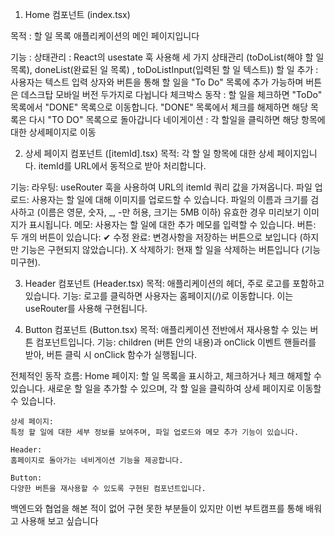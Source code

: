 1. Home 컴포넌트 (index.tsx)

목적 : 할 일 목록 애플리케이션의 메인 페이지입니다

기능 : 
    상태관리 : React의 usestate 훅 사용해 세 가지 상태관리 (toDoList(해야 할 일 목록), doneList(완료된 일 목록) , toDoListInput(입력된 할 일 텍스트))
    할 일 추가 : 사용자는 텍스트 입력 상자와 버튼을 통해 할 일을 "To Do" 목록에 추가 가능하며 버튼은 데스크탑 모바일 버전 두가지로 다뉩니다
    체크박스 동작 : 할 일을 체크하면 "ToDo" 목록에서 "DONE" 목록으로 이동합니다.
    "DONE" 목록에서 체크를 해제하면 해당 목록은 다시 "TO DO" 목록으로 돌아갑니다
    네이게이션 : 각 할일을 클릭하면 해당 항목에 대한 상세페이지로 이동

2. 상세 페이지 컴포넌트 ([itemId].tsx)
목적: 각 할 일 항목에 대한 상세 페이지입니다. itemId를 URL에서 동적으로 받아 처리합니다.

기능:
    라우팅: useRouter 훅을 사용하여 URL의 itemId 쿼리 값을 가져옵니다.
    파일 업로드:
    사용자는 할 일에 대해 이미지를 업로드할 수 있습니다.
    파일의 이름과 크기를 검사하고 (이름은 영문, 숫자, _, -만 허용, 크기는 5MB 이하) 유효한 경우 미리보기 이미지가 표시됩니다.
    메모: 사용자는 할 일에 대한 추가 메모를 입력할 수 있습니다.
    버튼: 두 개의 버튼이 있습니다:
    ✔ 수정 완료: 변경사항을 저장하는 버튼으로 보입니다 (하지만 기능은 구현되지 않았습니다).
    X 삭제하기: 현재 할 일을 삭제하는 버튼입니다 (기능 미구현).

3. Header 컴포넌트 (Header.tsx)
    목적: 애플리케이션의 헤더, 주로 로고를 포함하고 있습니다.
    기능: 로고를 클릭하면 사용자는 홈페이지(/)로 이동합니다. 이는 useRouter를 사용해 구현됩니다.

4. Button 컴포넌트 (Button.tsx)
    목적: 애플리케이션 전반에서 재사용할 수 있는 버튼 컴포넌트입니다.
    기능: children (버튼 안의 내용)과 onClick 이벤트 핸들러를 받아, 버튼 클릭 시 onClick 함수가 실행됩니다.

전체적인 동작 흐름:
    Home 페이지:
    할 일 목록을 표시하고, 체크하거나 체크 해제할 수 있습니다.
    새로운 할 일을 추가할 수 있으며, 각 할 일을 클릭하여 상세 페이지로 이동할 수 있습니다.

    상세 페이지:
    특정 할 일에 대한 세부 정보를 보여주며, 파일 업로드와 메모 추가 기능이 있습니다.

    Header:
    홈페이지로 돌아가는 네비게이션 기능을 제공합니다.

    Button:
    다양한 버튼을 재사용할 수 있도록 구현된 컴포넌트입니다.


백엔드와 협업을 해본 적이 없어 구현 못한 부분들이 있지만 이번 부트캠프를 통해 배워고 사용해 보고 싶습니다